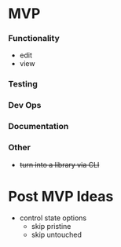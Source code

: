 # MVP

### Functionality
- edit
- view

### Testing

### Dev Ops

### Documentation

### Other
- ~~turn into a library via CLI~~


# Post MVP Ideas
- control state options
  - skip pristine
  - skip untouched
